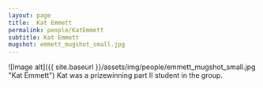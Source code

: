 ```yaml
---
layout: page
title:  Kat Emmett
permalink: people/KatEmmett
subtitle: Kat Emmett
mugshot: emmett_mugshot_small.jpg
---
```

![Image alt]({{ site.baseurl }}/assets/img/people/emmett_mugshot_small.jpg "Kat Emmett")
Kat was a prizewinning part II student in the group.

